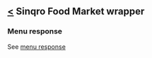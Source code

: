 [<](../../README.md) Sinqro Food Market wrapper
--------------------------

### Menu response

See [menu response](../../src/Response/Menu.php)

